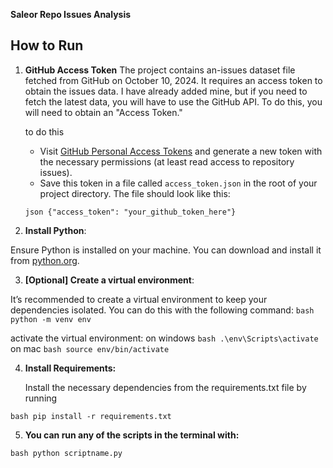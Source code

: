  
**Saleor Repo Issues Analysis**

## How to Run



 

1. **GitHub Access Token**
The project contains an-issues dataset file fetched from GitHub on October 10, 2024. It requires an access token to obtain the issues data. I have already added mine, but if you need to fetch the latest data, you will have to use the GitHub API. To do this, you will need to obtain an "Access Token."

   to do this    
   - Visit [GitHub Personal Access Tokens](https://github.com/settings/tokens) and generate a new token with the necessary permissions (at     least read access to repository issues).
   - Save this token in a file called `access_token.json` in the root of your project directory. The file should look like this:

   ```json {"access_token": "your_github_token_here"}```



 
2. **Install Python**:

 Ensure Python is installed on your machine. You can download and install it from [python.org](https://www.python.org/downloads/).
 





3. **[Optional] Create a virtual environment**: 
 
It’s recommended to create a virtual environment to keep your dependencies isolated. You can do this with the following command:
   ```bash python -m venv env ```
   
activate the virtual environment:
on windows  ```bash .\env\Scripts\activate```
on mac ```bash source env/bin/activate ```






4.	**Install Requirements:**


    Install the necessary dependencies from the requirements.txt file by running

   ```bash pip install -r requirements.txt```





5.	**You can run any of the scripts in the terminal with:**

```bash python scriptname.py```

    
